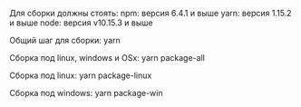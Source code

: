 Для сборки должны стоять: npm: версия 6.4.1 и выше yarn: версия 1.15.2 и выше node: версия v10.15.3 и выше

Общий шаг для сборки: yarn

Сборка под linux, windows и OSx: yarn package-all

Сборка под linux: yarn package-linux

Сборка под windows: yarn package-win
